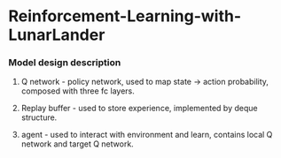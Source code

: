 # Reinforcement-Learning-with-LunarLander
### Model design description

1. Q network - policy network, used to map state -> action probability, composed with three fc layers.

2. Replay buffer - used to store experience, implemented by deque structure.

3. agent - used to interact with environment and learn, contains local Q network and target Q network.
